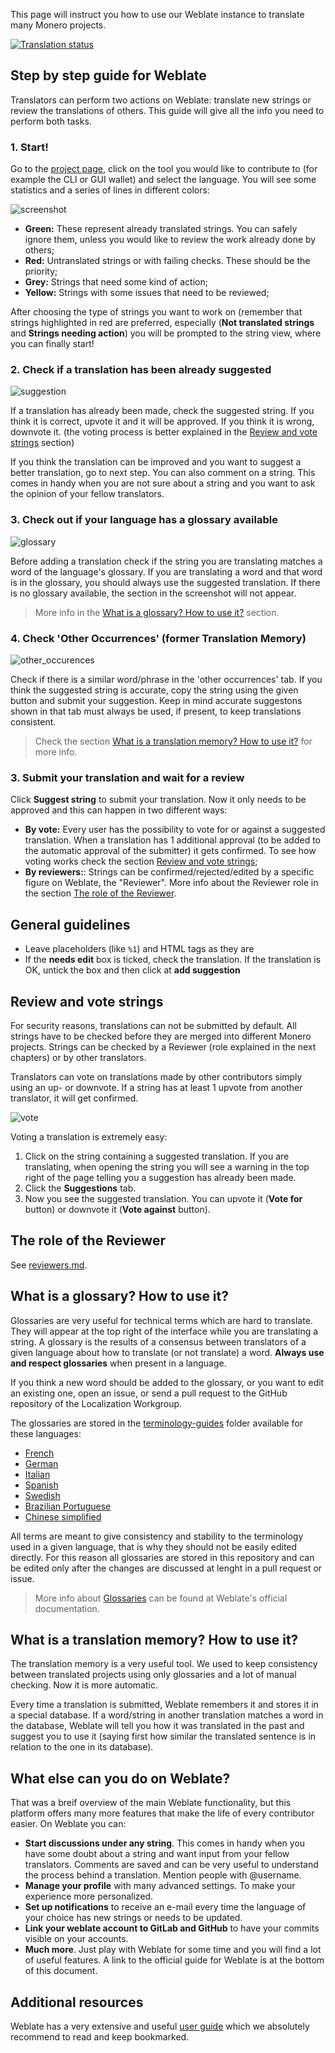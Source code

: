 This page will instruct you how to use our Weblate instance to translate many Monero projects.

<a href="https://translate.getmonero.org/engage/monero/">
<img src="https://translate.getmonero.org/widgets/monero/-/open-graph.png" alt="Translation status" />
</a>

## Step by step guide for Weblate

Translators can perform two actions on Weblate: translate new strings or review the translations of others. This guide will give all the info you need to perform both tasks. 

### 1. Start!

Go to the [project page](https://translate.getmonero.org/projects/), click on the tool you would like to contribute to (for example the CLI or GUI wallet) and select the language. You will see some statistics and a series of lines in different colors:

![screenshot](/media/weblate/strings_status.png)

- **Green:** These represent already translated strings. You can safely ignore them, unless you would like to review the work already done by others;
- **Red:** Untranslated strings or with failing checks. These should be the priority;
- **Grey:** Strings that need some kind of action;
- **Yellow:** Strings with some issues that need to be reviewed;

After choosing the type of strings you want to work on (remember that strings highlighted in red are preferred, especially (**Not translated strings** and **Strings needing action**) you will be prompted to the string view, where you can finally start!

### 2. Check if a translation has been already suggested

![suggestion](/media/weblate/suggestion.png)  

If a translation has already been made, check the suggested string. If you think it is correct, upvote it and it will be approved. If you think it is wrong, downvote it. (the voting process is better explained in the [Review and vote strings](#review-and-vote-strings) section)

If you think the translation can be improved and you want to suggest a better translation, go to next step. You can also comment on a string. This comes in handy when you are not sure about a string and you want to ask the opinion of your fellow translators.

### 3. Check out if your language has a glossary available

![glossary](/media/weblate/glossary.png)

Before adding a translation check if the string you are translating matches a word of the language's glossary. If you are translating a word and that word is in the glossary, you should always use the suggested translation. If there is no glossary available, the section in the screenshot will not appear.

> More info in the [What is a glossary? How to use it?](#what-is-a-glossary-how-to-use-it) section.

### 4. Check 'Other Occurrences' (former Translation Memory)

![other_occurences](/media/weblate/other_occurrences.png)

Check if there is a similar word/phrase in the 'other occurrences' tab. If you think the suggested string is accurate, copy the string using the given button and submit your suggestion. Keep in mind accurate suggestons shown in that tab must always be used, if present, to keep translations consistent.

> Check the section [What is a translation memory? How to use it?](#what-is-a-translation-memory-how-to-use-it) for more info.

### 3. Submit your translation and wait for a review

Click **Suggest string** to submit your translation. Now it only needs to be approved and this can happen in two different ways:

- **By vote:** Every user has the possibility to vote for or against a suggested translation. When a translation has 1 additional approval (to be added to the automatic approval of the submitter) it gets confirmed. To see how voting works check the section [Review and vote strings](#review-and-vote-strings);
- **By reviewers:**: Strings can be confirmed/rejected/edited by a specific figure on Weblate, the "Reviewer". More info about the Reviewer role in the section [The role of the Reviewer](#the-role-of-the-reviewer).

## General guidelines

- Leave placeholders (like `%1`) and HTML tags as they are
- If the **needs edit** box is ticked, check the translation. If the translation is OK, untick the box and then click at **add suggestion**

## Review and vote strings

For security reasons, translations can not be submitted by default. All strings have to be checked before they are merged into different Monero projects.
Strings can be checked by a Reviewer (role explained in the next chapters) or by other translators.

Translators can vote on translations made by other contributors simply using an up- or downvote. If a string has at least 1 upvote from another translator, it will get confirmed.

![vote](/media/weblate/vote.png)

Voting a translation is extremely easy: 

1. Click on the string containing a suggested translation. If you are translating, when opening the string you will see a warning in the top right of the page telling you a suggestion has already been made.
2. Click the **Suggestions** tab.
3. Now you see the suggested translation. You can upvote it (**Vote for** button) or downvote it (**Vote against** button).

## The role of the Reviewer

See [reviewers.md](https://github.com/monero-ecosystem/monero-translations/blob/master/reviewers.md).

## What is a glossary? How to use it?

Glossaries are very useful for technical terms which are hard to translate. They will appear at the top right of the interface while you are translating a string. A glossary is the results of a consensus between translators of a given language about how to translate (or not translate) a word. **Always use and respect glossaries** when present in a language.

If you think a new word should be added to the glossary, or you want to edit an existing one, open an issue, or send a pull request to the GitHub repository of the Localization Workgroup.

The glossaries are stored in the [terminology-guides](https://github.com/monero-ecosystem/monero-translations/tree/master/terminology-guides) folder available for these languages:

  - [French](https://github.com/monero-ecosystem/monero-translations/blob/master/terminology-guides/french-terminology.md)
  - [German](https://github.com/monero-ecosystem/monero-translations/blob/master/terminology-guides/german-terminology.md)
  - [Italian](https://github.com/monero-ecosystem/monero-translations/blob/master/terminology-guides/italian-terminology.md)
  - [Spanish](https://github.com/monero-ecosystem/monero-translations/blob/master/terminology-guides/spanish-terminology.md)
  - [Swedish](https://github.com/monero-ecosystem/monero-translations/blob/master/terminology-guides/swedish-terminology.md)
  - [Brazilian Portuguese](https://github.com/monero-ecosystem/monero-translations/blob/master/terminology-guides/portuguese-br-terminology.md)
  - [Chinese simplified](https://github.com/monero-ecosystem/monero-translations/blob/master/terminology-guides/zh%20rCN-terminology)

All terms are meant to give consistency and stability to the terminology used in a given language, that is why they should not be easily edited directly. For this reason all glossaries are stored in this repository and can be edited only after the changes are discussed at lenght in a pull request or issue.

> More info about [Glossaries](https://docs.weblate.org/en/weblate-3.8/user/translating.html#glossary) can be found at Weblate's official documentation.

## What is a translation memory? How to use it?

The translation memory is a very useful tool. We used to keep consistency between translated projects using only glossaries and a lot of manual checking. Now it is more automatic.

Every time a translation is submitted, Weblate remembers it and stores it in a special database. If a word/string in another translation matches a word in the database, Weblate will tell you how it was translated in the past and suggest you to use it (saying first how similar the translated sentence is in relation to the one in its database).

## What else can you do on Weblate?

That was a breif overview of the main Weblate functionality, but this platform offers many more features that make the life of every contributor easier. On Weblate you can:

- **Start discussions under any string**. This comes in handy when you have some doubt about a string and want input from your fellow translators. Comments are saved and can be very useful to understand the process behind a translation. Mention people with @username.
- **Manage your profile** with many advanced settings. To make your experience more personalized.
- **Set up notifications** to receive an e-mail every time the language of your choice has new strings or needs to be updated.
- **Link your weblate account to GitLab and GitHub** to have your commits visible on your accounts.
- **Much more**. Just play with Weblate for some time and you will find a lot of useful features. A link to the official guide for Weblate is at the bottom of this document.

## Additional resources

Weblate has a very extensive and useful [user guide](https://docs.weblate.org/en/weblate-3.8/user/translating.html) which we absolutely recommend to read and keep bookmarked.
